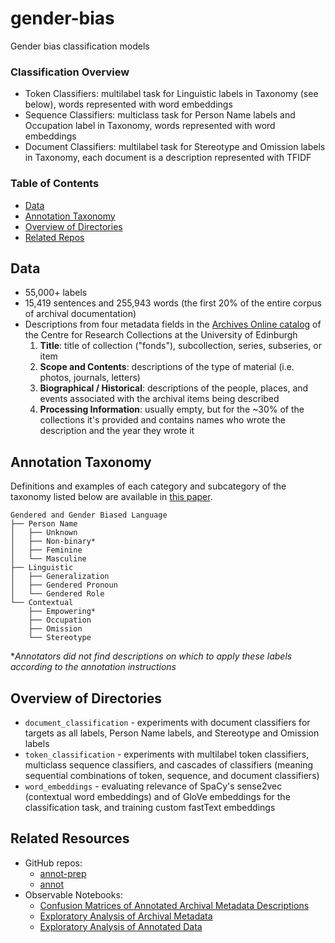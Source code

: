 # gender-bias

Gender bias classification models

### Classification Overview
* Token Classifiers: multilabel task for Linguistic labels in Taxonomy (see below), words represented with word embeddings
* Sequence Classifiers: multiclass task for Person Name labels and Occupation label in Taxonomy, words represented with word embeddings
* Document Classifiers: multilabel task for Stereotype and Omission labels in Taxonomy, each document is a description represented with TFIDF

### Table of Contents
* [Data](#Data)
* [Annotation Taxonomy](#Annotation-Taxonomy)
* [Overview of Directories](#Overview-of-Directories)
* [Related Repos](#Related-Repos)

## Data
* 55,000+ labels
* 15,419 sentences and 255,943 words (the first 20\% of the entire corpus of archival documentation)
* Descriptions from four metadata fields in the [Archives Online catalog](archives.collections.ed.ac.uk/) of the Centre for Research Collections at the University of Edinburgh
    1. **Title**: title of collection ("fonds"), subcollection, series, subseries, or item
    2. **Scope and Contents**: descriptions of the type of material (i.e. photos, journals, letters)
    3. **Biographical / Historical**: descriptions of the people, places, and events associated with the archival items being described
    4. **Processing Information**: usually empty, but for the ~30% of the collections it's provided and contains names who wrote the description and the year they wrote it

## Annotation Taxonomy
Definitions and examples of each category and subcategory of the taxonomy listed below are available in [this paper](https://aclanthology.org/2022.gebnlp-1.4/).
```
Gendered and Gender Biased Language
├── Person Name
│   ├── Unknown
│   ├── Non-binary*
│   ├── Feminine
│   └── Masculine
├── Linguistic
│   ├── Generalization
│   ├── Gendered Pronoun
│   └── Gendered Role
└── Contextual
    ├── Empowering*
    ├── Occupation
    ├── Omission
    └── Stereotype
```
**Annotators did not find descriptions on which to apply these labels according to the annotation instructions*

## Overview of Directories
* `document_classification` - experiments with document classifiers for targets as all labels, Person Name labels, and Stereotype and Omission labels
* `token_classification` - experiments with multilabel token classifiers, multiclass sequence classifiers, and cascades of classifiers (meaning sequential combinations of token, sequence, and document classifiers)
* `word_embeddings` - evaluating relevance of SpaCy's sense2vec (contextual word embeddings) and of GloVe embeddings for the classification task, and training custom fastText embeddings

## Related Resources
* GitHub repos: 
  * [annot-prep](https://github.com/thegoose20/annot-prep)
  * [annot](https://github.com/thegoose20/annot)
* Observable Notebooks: 
  * [Confusion Matrices of Annotated Archival Metadata Descriptions](https://observablehq.com/@thegoose20/confusion-matrices)
  * [Exploratory Analysis of Archival Metadata](https://observablehq.com/d/0091bad1ddecc57f)
  * [Exploratory Analysis of Annotated Data](https://observablehq.com/d/b61080669b52aa93)

